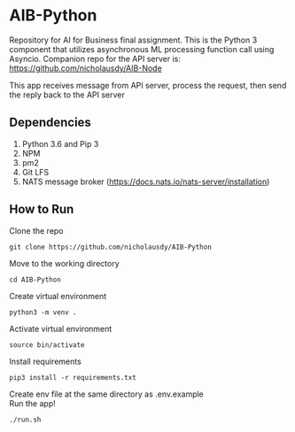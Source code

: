 # AIB-Python
Repository for AI for Business final assignment. This is the Python 3 component that utilizes asynchronous ML processing function call using Asyncio. Companion repo for the API server is: https://github.com/nicholausdy/AIB-Node

This app receives message from API server, process the request, then send the reply back to the API server
## Dependencies
1. Python 3.6 and Pip 3
2. NPM
3. pm2
4. Git LFS
5. NATS message broker (https://docs.nats.io/nats-server/installation)

## How to Run
Clone the repo
``` 
git clone https://github.com/nicholausdy/AIB-Python
```
Move to the working directory
``` 
cd AIB-Python
```
Create virtual environment
``` 
python3 -m venv .
```
Activate virtual environment
``` 
source bin/activate
```
Install requirements
```
pip3 install -r requirements.txt
```
Create env file at the same directory as .env.example <br>
Run the app!
```
./run.sh
```
